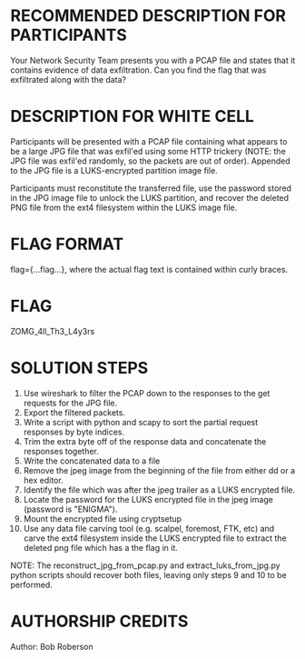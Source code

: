 # RECOMMENDED DESCRIPTION FOR PARTICIPANTS #
Your Network Security Team presents you with a PCAP file and states that it contains evidence of data exfiltration.  Can you find the flag that was exfiltrated along with the data?

# DESCRIPTION FOR WHITE CELL #
Participants will be presented with a PCAP file containing what appears to be a large JPG file that was exfil'ed using some HTTP trickery (NOTE: the JPG file was exfil'ed randomly, so the packets are out of order).  Appended to the JPG file is a LUKS-encrypted partition image file.

Participants must reconstitute the transferred file, use the password stored in the JPG image file to unlock the LUKS partition, and recover the deleted PNG file from the ext4 filesystem within the LUKS image file.

# FLAG FORMAT #
flag={...flag...}, where the actual flag text is contained within curly braces.

# FLAG #
ZOMG_4ll_Th3_L4y3rs

# SOLUTION STEPS #
1.  Use wireshark to filter the PCAP down to the responses to the get requests for the JPG file.
2.  Export the filtered packets.
3.  Write a script with python and scapy to sort the partial request responses by byte indices.
4.  Trim the extra byte off of the response data and concatenate the responses together.
5.  Write the concatenated data to a file
6.  Remove the jpeg image from the beginning of the file from either dd or a hex editor.
7.  Identify the file which was after the jpeg trailer as a LUKS encrypted file.
8.  Locate the password for the LUKS encrypted file in the jpeg image (password is "ENIGMA").
9.  Mount the encrypted file using cryptsetup
10.  Use any data file carving tool (e.g. scalpel, foremost, FTK, etc) and carve the ext4 filesystem inside the LUKS encrypted file to extract the deleted png file which has a the flag in it.

NOTE:  The reconstruct_jpg_from_pcap.py and extract_luks_from_jpg.py python scripts should recover both files, leaving only steps 9 and 10 to be performed.

# AUTHORSHIP CREDITS #
Author: Bob Roberson